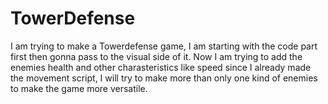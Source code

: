 # TowerDefense
I am trying to make a Towerdefense game, I am starting with the code part first then gonna pass to the visual side of it. Now I am trying to add the enemies health and other charasteristics like speed since I already made the movement script, I will try to make more than only one kind of enemies to make the game more versatile.
